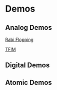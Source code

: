 # Demos

## Analog Demos
[Rabi Flopping](demos/Rabi-flopping.md)

[TFIM](demos/TFIM.md)


## Digital Demos

## Atomic Demos
